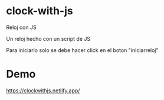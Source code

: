 # clock-with-js

Reloj con JS

Un reloj hecho con un script de JS

Para iniciarlo solo se debe hacer click en el boton "iniciarreloj"

# Demo 
https://clockwithjs.netlify.app/
